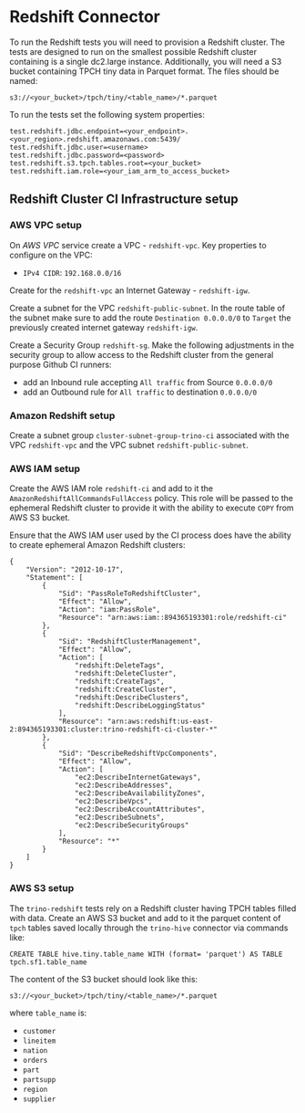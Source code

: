 # Redshift Connector

To run the Redshift tests you will need to provision a Redshift cluster.  The
tests are designed to run on the smallest possible Redshift cluster containing
is a single dc2.large instance. Additionally, you will need a S3 bucket 
containing TPCH tiny data in Parquet format.  The files should be named:

```
s3://<your_bucket>/tpch/tiny/<table_name>/*.parquet
```

To run the tests set the following system properties:

```
test.redshift.jdbc.endpoint=<your_endpoint>.<your_region>.redshift.amazonaws.com:5439/
test.redshift.jdbc.user=<username>
test.redshift.jdbc.password=<password>
test.redshift.s3.tpch.tables.root=<your_bucket>
test.redshift.iam.role=<your_iam_arm_to_access_bucket>
```

## Redshift Cluster CI Infrastructure setup

### AWS VPC setup
On _AWS VPC_ service create a VPC - `redshift-vpc`.
Key properties to configure on the VPC:

- `IPv4 CIDR`: `192.168.0.0/16`

Create for the `redshift-vpc` an Internet Gateway - `redshift-igw`.

Create a subnet for the VPC `redshift-public-subnet`.
In the route table of the subnet make sure to add the route 
`Destination 0.0.0.0/0` to `Target` the previously created 
internet gateway `redshift-igw`.

Create a Security Group `redshift-sg`.
Make the following adjustments in the security group to allow access to the 
Redshift cluster from the general purpose Github CI runners:

- add an Inbound rule accepting `All traffic` from Source `0.0.0.0/0`
- add an Outbound rule for `All traffic` to destination `0.0.0.0/0`

### Amazon Redshift setup

Create a subnet group `cluster-subnet-group-trino-ci` associated with 
the VPC `redshift-vpc` and the VPC subnet `redshift-public-subnet`.

### AWS IAM setup

Create the AWS IAM role `redshift-ci` and add to it 
the `AmazonRedshiftAllCommandsFullAccess` policy.
This role will be passed to the ephemeral Redshift cluster to provide it with 
the ability to execute `COPY` from AWS S3 bucket.

Ensure that the AWS IAM user used by the CI process does have the ability to 
create ephemeral Amazon Redshift clusters: 

```
{
    "Version": "2012-10-17",
    "Statement": [
        {
            "Sid": "PassRoleToRedshiftCluster",
            "Effect": "Allow",
            "Action": "iam:PassRole",
            "Resource": "arn:aws:iam::894365193301:role/redshift-ci"
        },
        {
            "Sid": "RedshiftClusterManagement",
            "Effect": "Allow",
            "Action": [
                "redshift:DeleteTags",
                "redshift:DeleteCluster",
                "redshift:CreateTags",
                "redshift:CreateCluster",
                "redshift:DescribeClusters",
                "redshift:DescribeLoggingStatus"
            ],
            "Resource": "arn:aws:redshift:us-east-2:894365193301:cluster:trino-redshift-ci-cluster-*"
        },
        {
            "Sid": "DescribeRedshiftVpcComponents",
            "Effect": "Allow",
            "Action": [
                "ec2:DescribeInternetGateways",
                "ec2:DescribeAddresses",
                "ec2:DescribeAvailabilityZones",
                "ec2:DescribeVpcs",
                "ec2:DescribeAccountAttributes",
                "ec2:DescribeSubnets",
                "ec2:DescribeSecurityGroups"
            ],
            "Resource": "*"
        }
    ]
}
```

### AWS S3 setup

The `trino-redshift` tests rely on a Redshift cluster 
having TPCH tables filled with data.
Create an AWS S3 bucket and add to it the parquet content 
of `tpch` tables saved locally through the `trino-hive` connector 
via commands like:

```
CREATE TABLE hive.tiny.table_name WITH (format= 'parquet') AS TABLE tpch.sf1.table_name
```

The content of the S3 bucket should look like this:

```
s3://<your_bucket>/tpch/tiny/<table_name>/*.parquet
```

where `table_name` is:

- `customer`
- `lineitem`
- `nation`
- `orders`
- `part`
- `partsupp`
- `region`
- `supplier`

